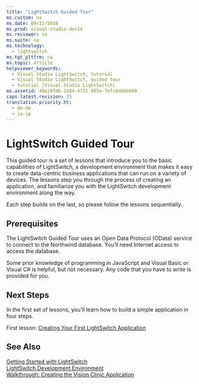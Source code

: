```yaml
---
title: "LightSwitch Guided Tour"
ms.custom: na
ms.date: 09/22/2016
ms.prod: visual-studio-dev14
ms.reviewer: na
ms.suite: na
ms.technology: 
  - lightswitch
ms.tgt_pltfrm: na
ms.topic: article
helpviewer_keywords: 
  - Visual Studio LightSwitch, tutorial
  - Visual Studio LightSwitch, guided tour
  - tutorial [Visual Studio LightSwitch]
ms.assetid: 49e29fd6-2304-4721-905e-7efc8d66b680
caps.latest.revision: 15
translation.priority.ht: 
  - de-de
  - ja-jp
---
```

# LightSwitch Guided Tour
This guided tour is a set of lessons that introduce you to the basic capabilities of LightSwitch, a development environment that makes it easy to create data-centric business applications that can run on a variety of devices. The lessons step you through the process of creating an application, and familiarize you with the LightSwitch development environment along the way.  
  
 Each step builds on the last, so please follow the lessons sequentially.  
  
## Prerequisites  
 The LightSwitch Guided Tour uses an Open Data Protocol (OData) service to connect to the Northwind database. You’ll need Internet access to access the database.  
  
 Some prior knowledge of programming in JavaScript and Visual Basic or Visual C# is helpful, but not necessary. Any code that you have to write is provided for you.  
  
## Next Steps  
 In the first set of lessons, you’ll learn how to build a simple application in four steps.  
  
 First lesson: [Creating Your First LightSwitch Application](../vs140/creating-your-first-lightswitch-application.md)  
  
## See Also  
 [Getting Started with LightSwitch](../vs140/getting-started-with-lightswitch.md)   
 [LightSwitch Development Environment](../vs140/lightswitch-development-environment.md)   
 [Walkthrough: Creating the Vision Clinic Application](../vs140/walkthrough--creating-the-vision-clinic-application-in-lightswitch.md)